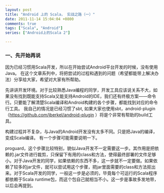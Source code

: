 ```yaml
---
layout: post
title: "Android 上的 Scala， 实战之路（一）"
date: 2011-11-14 15:04:04 +0800
comments: true
tags: ["Scala", "Android"]
series: ["Android上的Scala 2"]

---
```


### 一、先开始再说


因为已经习惯用Scala开发，所以在开始尝试Android平台开发的时候，没有使用Java。
在这个文章系列中，将把尝试的过程和遇到的问题（希望都能带上解决办法）分享给大家，希望对大家有所帮助。
<!-- more -->



先讲讲开发环境。对于比较熟悉Java编程的同学，开发工具应该说关系不大，如果没有找到既能支持Scala又能支持Android的IDE，我们还有终极方案——命令行。只要能了解清楚Scala编译和Android构建的各个步骤，都能找到对应的命令行工具。
我自己的情况是已经习惯了sbt, 如果大家也使用sbt，android-plugin（https://github.com/jberkel/android-plugin ）将是个非常有帮助的build工具。

构建过程并不复杂，与Java的Android开发没有太多不同。只是把Java的编译，变成Scala编译。
有一个步骤可能需要说明一下。

proguard，这个步骤比较特别，貌似Java开发不一定需要这一步。其作用是把依赖的.jar文件进行裁剪，只保留下有用的class和方法，使得最终部署的文件足够小。对于Java开发的同学，如果依赖的东西不多，这一步就不一定要做。如果依赖了较多的jar文件，就可以尝试用这个步骤，把jar里面需要的class和方法抠出来。对于Scala开发的同学，一般这一步是必须的，毕竟每个可运行的Scala程序都依赖于Scala runtime包，而这个包自己就相当不小。这一步是事故多发地带，以后会再提到。
